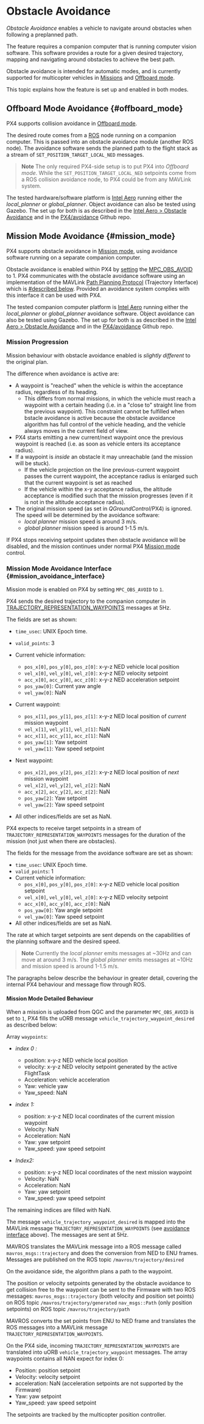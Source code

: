 # Obstacle Avoidance

*Obstacle Avoidance* enables a vehicle to navigate around obstacles when following a preplanned path.

The feature requires a companion computer that is running computer vision software. This software provides a route for a given desired trajectory, mapping and navigating around obstacles to achieve the best path.

Obstacle avoidance is intended for automatic modes, and is currently supported for multicopter vehicles in [Missions](#mission_mode) and [Offboard mode](#offboard_mode).

This topic explains how the feature is set up and enabled in both modes.

## Offboard Mode Avoidance {#offboard_mode}

PX4 supports collision avoidance in [Offboard mode](../flight_modes/offboard.md).

The desired route comes from a [ROS](http://dev.px4.io/en/ros/) node running on a companion computer. This is passed into an obstacle avoidance module (another ROS node). The avoidance software sends the planned path to the flight stack as a stream of `SET_POSITION_TARGET_LOCAL_NED` messages.

> **Note** The only required PX4-side setup is to put PX4 into *Offboard mode*. While the `SET_POSITION_TARGET_LOCAL_NED` setpoints come from a ROS collision avoidance node, to PX4 could be from any MAVLink system.

The tested hardware/software platform is [Intel Aero](../flight_controller/intel_aero.md) running either the *local_planner* or *global_planner*. Object avoidance can also be tested using Gazebo. The set up for both is as described in the [Intel Aero > Obstacle Avoidance](../flight_controller/intel_aero.md#obstacle-avoidance) and in the [PX4/avoidance](https://github.com/PX4/avoidance#obstacle-detection-and-avoidance) Github repo.

## Mission Mode Avoidance {#mission_mode}

PX4 supports obstacle avoidance in [Mission mode](../flight_modes/mission.md), using avoidance software running on a separate companion computer.

Obstacle avoidance is enabled within PX4 by [setting](../advanced_config/parameters.md) the [MPC_OBS_AVOID](../advanced_config/parameter_reference.md#MPC_OBS_AVOID) to 1. PX4 communicates with the obstacle avoidance software using an implementation of the MAVLink [Path Planning Protocol](https://mavlink.io/en/services/trajectory.html) (Trajectory Interface) which is [#described below](#mission_avoidance_interface). Provided an avoidance system complies with this interface it can be used with PX4.

The tested companion computer platform is [Intel Aero](../flight_controller/intel_aero.md) running either the *local_planner* or *global_planner* avoidance software. Object avoidance can also be tested using Gazebo. The set up for both is as described in the [Intel Aero > Obstacle Avoidance](../flight_controller/intel_aero.md#obstacle-avoidance) and in the [PX4/avoidance](https://github.com/PX4/avoidance#obstacle-detection-and-avoidance) Github repo.

### Mission Progression

Mission behaviour with obstacle avoidance enabled is *slightly different* to the original plan.

The difference when avoidance is active are:

- A waypoint is "reached" when the vehicle is within the acceptance radius, regardless of its heading. 
  - This differs from normal missions, in which the vehicle must reach a waypoint with a certain heading (i.e. in a "close to" straight line from the previous waypoint). This constraint cannot be fulfilled when bstacle avoidance is active because the obstacle avoidance algorithm has full control of the vehicle heading, and the vehicle always moves in the current field of view. 
- PX4 starts emitting a new current/next waypoint once the previous waypoint is reached (i.e. as soon as vehicle enters its acceptance radius).
- If a waypoint is *inside* an obstacle it may unreachable (and the mission will be stuck). 
  - If the vehicle projection on the line previous-current waypoint passes the current waypoint, the acceptance radius is enlarged such that the current waypoint is set as reached
  - If the vehicle within the x-y acceptance radius, the altitude acceptance is modified such that the mission progresses (even if it is not in the altitude acceptance radius).
- The original mission speed (as set in *QGroundControl*/PX4) is ignored. The speed will be determined by the avoidance software: 
  - *local planner* mission speed is around 3 m/s.
  - *global planner* mission speed is around 1-1.5 m/s.

If PX4 stops receiving setpoint updates then obstacle avoidance will be disabled, and the mission continues under normal PX4 [Mission mode](../flight_modes/mission.md) control.

### Mission Mode Avoidance Interface {#mission_avoidance_interface}

Mission mode is enabled on PX4 by setting `MPC_OBS_AVOID` to `1`.

PX4 sends the desired trajectory to the companion computer in [TRAJECTORY_REPRESENTATION_WAYPOINTS](https://mavlink.io/en/messages/common.html#TRAJECTORY_REPRESENTATION_WAYPOINTS) messages at 5Hz.

The fields are set as shown:

- `time_usec`: UNIX Epoch time.
- `valid_points`: 3
- Current vehicle information: 
  - `pos_x[0]`, `pos_y[0]`, `pos_z[0]`: x-y-z NED vehicle local position
  - `vel_x[0]`, `vel_y[0]`, `vel_z[0]`: x-y-z NED velocity setpoint
  - `acc_x[0]`, `acc_y[0]`, `acc_z[0]`: x-y-z NED acceleration setpoint
  - `pos_yaw[0]`: Current yaw angle
  - `vel_yaw[0]`: NaN

- Current waypoint:
  
  - `pos_x[1]`, `pos_y[1]`, `pos_z[1]`: x-y-z NED local position of *current* mission waypoint
  - `vel_x[1]`, `vel_y[1]`, `vel_z[1]`: NaN
  - `acc_x[1]`, `acc_y[1]`, `acc_z[1]`: NaN
  - `pos_yaw[1]`: Yaw setpoint
  - `vel_yaw[1]`: Yaw speed setpoint

- Next waypoint:
  
  - `pos_x[2]`, `pos_y[2]`, `pos_z[2]`: x-y-z NED local position of *next* mission waypoint
  - `vel_x[2]`, `vel_y[2]`, `vel_z[2]`: NaN
  - `acc_x[2]`, `acc_y[2]`, `acc_z[2]`: NaN
  - `pos_yaw[2]`: Yaw setpoint
  - `vel_yaw[2]`: Yaw speed setpoint
- All other indices/fields are set as NaN. 

PX4 expects to receive target setpoints in a stream of `TRAJECTORY_REPRESENTATION_WAYPOINTS` messages for the duration of the mission (not just when there are obstacles).

The fields for the message from the avoidance software are set as shown:

- `time_usec`: UNIX Epoch time.
- `valid_points`: 1
- Current vehicle information: 
  - `pos_x[0]`, `pos_y[0]`, `pos_z[0]`: x-y-z NED vehicle local position setpoint
  - `vel_x[0]`, `vel_y[0]`, `vel_z[0]`: x-y-z NED velocity setpoint
  - `acc_x[0]`, `acc_y[0]`, `acc_z[0]`: NaN
  - `pos_yaw[0]`: Yaw angle setpoint
  - `vel_yaw[0]`: Yaw speed setpoint
- All other indices/fields are set as NaN. 

The rate at which target setpoints are sent depends on the capabilities of the planning software and the desired speed.

> **Note** Currently the *local planner* emits messages at ~30Hz and can move at around 3 m/s. The *global planner* emits messages at ~10Hz and mission speed is around 1-1.5 m/s.

The paragraphs below describe the behaviour in greater detail, covering the internal PX4 behaviour and message flow through ROS.

#### Mission Mode Detailed Behaviour

When a mission is uploaded from QGC and the parameter `MPC_OBS_AVOID` is set to `1`, PX4 fills the uORB message `vehicle_trajectory_waypoint_desired` as described below:

Array `waypoints`:

- *index 0 :*
  
  - position: x-y-z NED vehicle local position
  - velocity: x-y-z NED velocity setpoint generated by the active FlightTask
  - Acceleration: vehicle acceleration
  - Yaw: vehicle yaw
  - Yaw_speed: NaN

- *index 1:*
  
  - position: x-y-z NED local coordinates of the current mission waypoint
  - Velocity: NaN
  - Acceleration: NaN
  - Yaw: yaw setpoint
  - Yaw_speed: yaw speed setpoint

- *Index2:*
  
  - position: x-y-z NED local coordinates of the next mission waypoint
  - Velocity: NaN
  - Acceleration: NaN
  - Yaw: yaw setpoint
  - Yaw_speed: yaw speed setpoint

The remaining indices are filled with NaN.

The message `vehicle_trajectory_waypoint_desired` is mapped into the MAVLink message `TRAJECTORY_REPRESENTATION_WAYPOINTS` (see [avoidance interface](#mission_avoidance_interface) above). The messages are sent at 5Hz.

MAVROS translates the MAVLink message into a ROS message called `mavros_msgs::trajectory` and does the conversion from NED to ENU frames. Messages are published on the ROS topic `/mavros/trajectory/desired`

On the avoidance side, the algorithm plans a path to the waypoint.

The position or velocity setpoints generated by the obstacle avoidance to get collision free to the waypoint can be sent to the Firmware with two ROS messages: `mavros_msgs::trajectory` (both velocity and position set points) on ROS topic `/mavros/trajectory/generated` `nav_msgs::Path` (only position setpoints) on ROS topic `/mavros/trajectory/path`

MAVROS converts the set points from ENU to NED frame and translates the ROS messages into a MAVLink message `TRAJECTORY_REPRESENTATION_WAYPOINTS`.

On the PX4 side, incoming `TRAJECTORY_REPRESENTATION_WAYPOINTS` are translated into uORB `vehicle_trajectory_waypoint` messages. The array waypoints contains all NAN expect for index 0:

- Position: position setpoint
- Velocity: velocity setpoint
- acceleration: NaN (acceleration setpoints are not supported by the Firmware)
- Yaw: yaw setpoint
- Yaw_speed: yaw speed setpoint

The setpoints are tracked by the multicopter position controller.

<!-- ## Further Information -->

<!-- @mrivi is expert! -->

<!-- Issue with discussion : https://github.com/PX4/Devguide/issues/530 -->

<!-- PR for mavlink docs: https://github.com/mavlink/mavlink-devguide/pull/133 -->